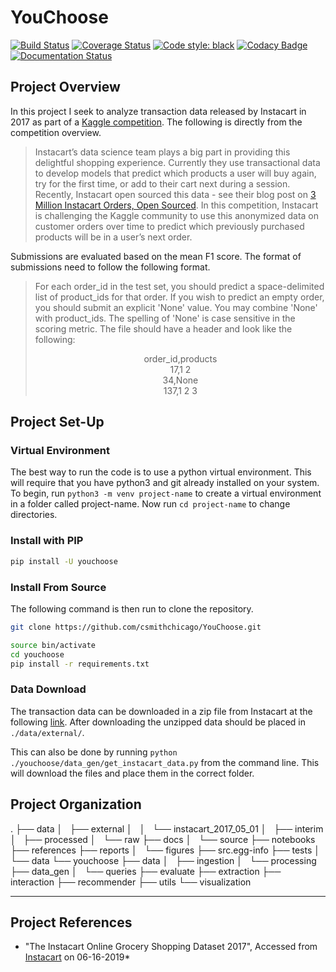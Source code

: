 # YouChoose

[![Build Status](https://travis-ci.org/csmithchicago/YouChoose.svg?branch=master)](https://travis-ci.org/csmithchicago/YouChoose)
[![Coverage Status](https://coveralls.io/repos/github/csmithchicago/YouChoose/badge.svg)](https://coveralls.io/github/csmithchicago/YouChoose)
[![Code style: black](https://img.shields.io/badge/code%20style-black-000000.svg)](https://github.com/python/black)
[![Codacy Badge](https://api.codacy.com/project/badge/Grade/413dbdc41b89490da86758b6dc980d3c)](https://www.codacy.com/app/csmithchicago/YouChoose?utm_source=github.com&utm_medium=referral&utm_content=csmithchicago/YouChoose&utm_campaign=Badge_Grade)
[![Documentation Status](https://readthedocs.org/projects/youchoose/badge/?version=latest)](https://youchoose.readthedocs.io/en/latest/?badge=latest)

## Project Overview

In this project I seek to analyze transaction data released by Instacart in 2017 as part of a [Kaggle competition](https://www.kaggle.com/c/instacart-market-basket-analysis/overview). The following is directly from the competition overview.

> Instacart’s data science team plays a big part in providing this delightful shopping experience. Currently they use transactional data to develop models that predict which products a user will buy again, try for the first time, or add to their cart next during a session. Recently, Instacart open sourced this data - see their blog post on [3 Million Instacart Orders, Open Sourced](https://tech.instacart.com/3-million-instacart-orders-open-sourced-d40d29ead6f2).
> In this competition, Instacart is challenging the Kaggle community to use this anonymized data on customer orders over time to predict which previously purchased products will be in a user’s next order.

Submissions are evaluated based on the mean F1 score. The format of submissions need to follow the following format.

> For each order_id in the test set, you should predict a space-delimited list of product_ids for that order. If you wish to predict an empty order, you should submit an explicit 'None' value. You may combine 'None' with product_ids. The spelling of 'None' is case sensitive in the scoring metric. The file should have a header and look like the following:
>
> <p style="text-align: center;">order_id,products<br/>17,1 2 <br/>34,None<br/>137,1 2 3</p>

## Project Set-Up

### Virtual Environment

The best way to run the code is to use a python virtual environment. This will require that you have python3 and git already installed on your system. To begin, run `python3 -m venv project-name` to create a virtual environment in a folder called project-name. Now run `cd project-name` to change directories.

### Install with PIP

```sh
pip install -U youchoose
```

### Install From Source

The following command is then run to clone the repository.

```sh
git clone https://github.com/csmithchicago/YouChoose.git

source bin/activate
cd youchoose
pip install -r requirements.txt
```

### Data Download

The transaction data can be downloaded in a zip file from Instacart at the following [link](https://www.instacart.com/datasets/grocery-shopping-2017). After downloading the unzipped data should be placed in `./data/external/`.

This can also be done by running `python ./youchoose/data_gen/get_instacart_data.py` from the command line. This will download the files and place them in the correct folder.

## Project Organization

.
├── data
│   ├── external
│   │   └── instacart_2017_05_01
│   ├── interim
│   ├── processed
│   └── raw
├── docs
│   └── source
├── notebooks
├── references
├── reports
│   └── figures
├── src.egg-info
├── tests
│   └── data
└── youchoose
    ├── data
    │   ├── ingestion
    │   └── processing
    ├── data_gen
    │   └── queries
    ├── evaluate
    ├── extraction
    ├── interaction
    ├── recommender
    ├── utils
    └── visualization

* * *

## Project References

-   "The Instacart Online Grocery Shopping Dataset 2017", Accessed from [Instacart](https://www.instacart.com/datasets/grocery-shopping-2017) on 06-16-2019\*
